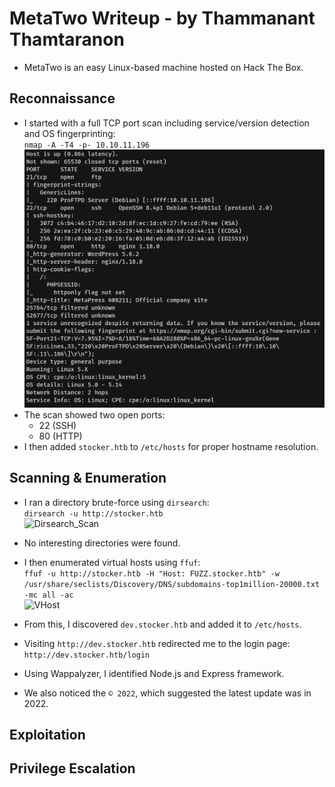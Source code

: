 
# MetaTwo Writeup - by Thammanant Thamtaranon  
- MetaTwo is an easy Linux-based machine hosted on Hack The Box.

## Reconnaissance  
- I started with a full TCP port scan including service/version detection and OS fingerprinting:  
  `nmap -A -T4 -p- 10.10.11.196`  
![Nmap_Scan](Nmap_Scan.png)  
- The scan showed two open ports:  
  - 22 (SSH)  
  - 80 (HTTP)  
- I then added `stocker.htb` to `/etc/hosts` for proper hostname resolution.

## Scanning & Enumeration  
- I ran a directory brute-force using `dirsearch`:  
  `dirsearch -u http://stocker.htb`  
![Dirsearch_Scan](Dirsearch_Scan.png)  
- No interesting directories were found.

- I then enumerated virtual hosts using `ffuf`:  
  `ffuf -u http://stocker.htb -H "Host: FUZZ.stocker.htb" -w /usr/share/seclists/Discovery/DNS/subdomains-top1million-20000.txt -mc all -ac`  
![VHost](VHost.png)  
- From this, I discovered `dev.stocker.htb` and added it to `/etc/hosts`.

- Visiting `http://dev.stocker.htb` redirected me to the login page:  
  `http://dev.stocker.htb/login`
- Using Wappalyzer, I identified Node.js and Express framework.
- We also noticed the `© 2022`, which suggested the latest update was in 2022.

## Exploitation  

## Privilege Escalation  
